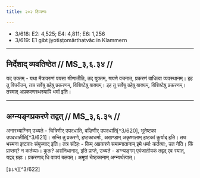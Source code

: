 ```yaml
---
title: २०२ टिप्पन्यः

---
```

- 3/618: E2: 4,525; E4: 4,811; E6: 1,256
- 3/619: E1 gibt jyotiṣṭomārthatvāc in Klammern

____________________________________________


## निर्देशाद् व्यवतिष्ठेत // MS_३,६.३४ //

यद् उक्तम् - यथा मैत्रावरुणं पयसा श्रीणातीति, तद् युक्तम्, श्रयणे वचनात्, प्रकरणं बाधित्वा व्यवस्थानम्। इह तु विपरीतम्, तत्र सर्वेषु ग्रहेषु प्रकरणम्, विशिष्टेषु वाक्यम्। इह तु सर्वेषु ग्रहेषु वाक्यम्, विशिष्टेषु प्रकरणम्। तस्माद् अप्रकरणस्थस्यापि धर्मा इति।


____________________________________________


## अग्न्यङ्गप्रकरणे तद्वत् // MS_३,६.३५ //

अनारभ्याग्निम् उच्यते - चित्रिणीर् उपदधाति, वज्रिणीर् उपदधाति[^3/620], भूतेष्टका उपदधातीति[^3/621]। सन्ति तु प्रकरणे, इष्टकाधर्माः, अखण्डाम् अकृष्णलाम् इष्टकां कुर्याद् इति। तथ भस्मना इष्टकाः संयुज्याद् इति। तत्र संदेहः - किम् अप्रकरणे समाम्नातानाम् इमे धर्माः कर्तव्याः, उत नेति। किं प्राप्तम्? न कर्तव्याः। कुतः? असंनिधानाद्, इति प्राप्ते, उच्यते - अग्न्यङ्गम् एवंजातीयकं तद्वद् एव स्यात्, यद्वद् ग्रहाः। प्रकरणाद् धि वाक्यं बलवत्। अमूषां चेष्टकानाम् अग्न्यर्थत्वात्।

[३८१][^3/622]
